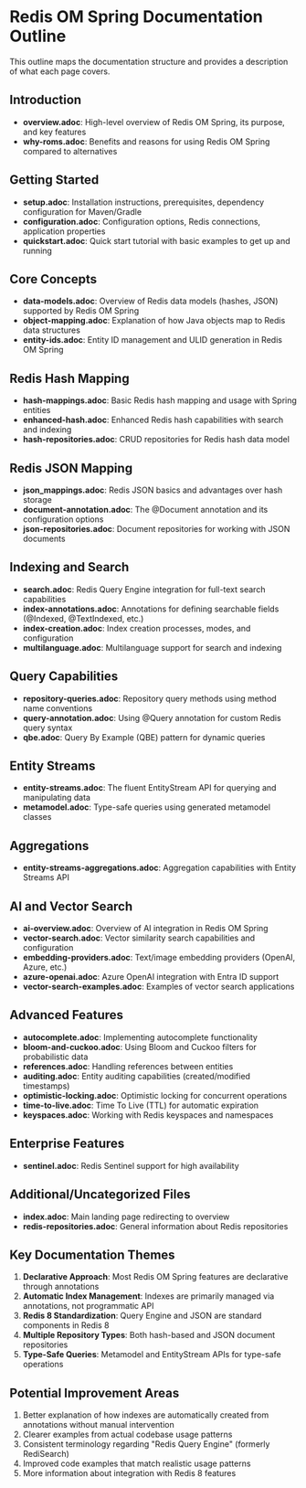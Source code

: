 # Redis OM Spring Documentation Outline

This outline maps the documentation structure and provides a description of what each page covers.

## Introduction

- **overview.adoc**: High-level overview of Redis OM Spring, its purpose, and key features
- **why-roms.adoc**: Benefits and reasons for using Redis OM Spring compared to alternatives

## Getting Started

- **setup.adoc**: Installation instructions, prerequisites, dependency configuration for Maven/Gradle
- **configuration.adoc**: Configuration options, Redis connections, application properties
- **quickstart.adoc**: Quick start tutorial with basic examples to get up and running

## Core Concepts

- **data-models.adoc**: Overview of Redis data models (hashes, JSON) supported by Redis OM Spring
- **object-mapping.adoc**: Explanation of how Java objects map to Redis data structures
- **entity-ids.adoc**: Entity ID management and ULID generation in Redis OM Spring

## Redis Hash Mapping

- **hash-mappings.adoc**: Basic Redis hash mapping and usage with Spring entities
- **enhanced-hash.adoc**: Enhanced Redis hash capabilities with search and indexing
- **hash-repositories.adoc**: CRUD repositories for Redis hash data model

## Redis JSON Mapping

- **json_mappings.adoc**: Redis JSON basics and advantages over hash storage
- **document-annotation.adoc**: The @Document annotation and its configuration options
- **json-repositories.adoc**: Document repositories for working with JSON documents

## Indexing and Search

- **search.adoc**: Redis Query Engine integration for full-text search capabilities
- **index-annotations.adoc**: Annotations for defining searchable fields (@Indexed, @TextIndexed, etc.)
- **index-creation.adoc**: Index creation processes, modes, and configuration
- **multilanguage.adoc**: Multilanguage support for search and indexing

## Query Capabilities

- **repository-queries.adoc**: Repository query methods using method name conventions
- **query-annotation.adoc**: Using @Query annotation for custom Redis query syntax
- **qbe.adoc**: Query By Example (QBE) pattern for dynamic queries

## Entity Streams

- **entity-streams.adoc**: The fluent EntityStream API for querying and manipulating data
- **metamodel.adoc**: Type-safe queries using generated metamodel classes

## Aggregations

- **entity-streams-aggregations.adoc**: Aggregation capabilities with Entity Streams API

## AI and Vector Search

- **ai-overview.adoc**: Overview of AI integration in Redis OM Spring
- **vector-search.adoc**: Vector similarity search capabilities and configuration
- **embedding-providers.adoc**: Text/image embedding providers (OpenAI, Azure, etc.)
- **azure-openai.adoc**: Azure OpenAI integration with Entra ID support
- **vector-search-examples.adoc**: Examples of vector search applications

## Advanced Features

- **autocomplete.adoc**: Implementing autocomplete functionality
- **bloom-and-cuckoo.adoc**: Using Bloom and Cuckoo filters for probabilistic data
- **references.adoc**: Handling references between entities
- **auditing.adoc**: Entity auditing capabilities (created/modified timestamps)
- **optimistic-locking.adoc**: Optimistic locking for concurrent operations
- **time-to-live.adoc**: Time To Live (TTL) for automatic expiration
- **keyspaces.adoc**: Working with Redis keyspaces and namespaces

## Enterprise Features

- **sentinel.adoc**: Redis Sentinel support for high availability

## Additional/Uncategorized Files

- **index.adoc**: Main landing page redirecting to overview
- **redis-repositories.adoc**: General information about Redis repositories

## Key Documentation Themes

1. **Declarative Approach**: Most Redis OM Spring features are declarative through annotations
2. **Automatic Index Management**: Indexes are primarily managed via annotations, not programmatic API
3. **Redis 8 Standardization**: Query Engine and JSON are standard components in Redis 8
4. **Multiple Repository Types**: Both hash-based and JSON document repositories
5. **Type-Safe Queries**: Metamodel and EntityStream APIs for type-safe operations

## Potential Improvement Areas

1. Better explanation of how indexes are automatically created from annotations without manual intervention
2. Clearer examples from actual codebase usage patterns
3. Consistent terminology regarding "Redis Query Engine" (formerly RediSearch)
4. Improved code examples that match realistic usage patterns
5. More information about integration with Redis 8 features
